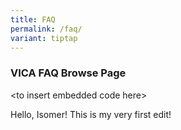 ```yaml
---
title: FAQ
permalink: /faq/
variant: tiptap
---
```

<h3><strong>VICA FAQ Browse Page</strong></h3>
<p>&lt;to insert embedded code here&gt;</p>
<p></p>
Hello, Isomer! This is my very first edit!
